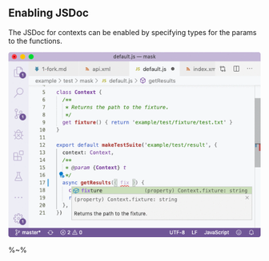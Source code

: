 ## Enabling JSDoc

The JSDoc for contexts can be enabled by specifying types for the params to the functions.

![Zoroaster Mask JSDoc Contexts](doc/mask.gif)

%~%